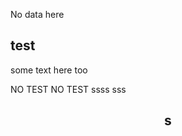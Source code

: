 No data here

## test


some text here too




NO TEST
NO TEST
ssss
sss


<div id="metatavu-custom-footer"> <div align="center">
            <h2>s</h2>
</div></div>